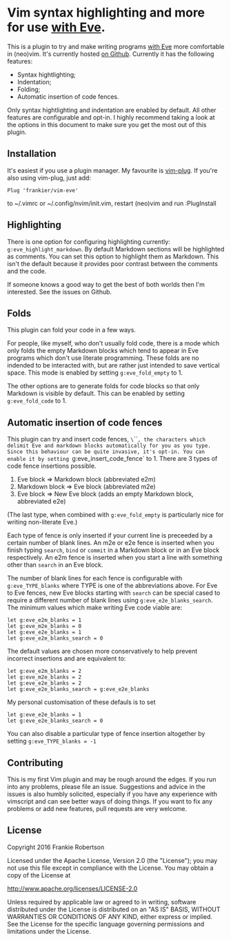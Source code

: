 # Vim syntax highlighting and more for use [with Eve](http://witheve.com/).

This is a plugin to try and make writing programs [with
Eve](http://witheve.com/) more comfortable in (neo)vim. It's currently hosted
[on Github](https://github.com/frankier/vim-eve). Currently it has the
following features:

 * Syntax hightlighting;
 * Indentation;
 * Folding;
 * Automatic insertion of code fences.

Only syntax hightlighting and indentation are enabled by default. All other
features are configurable and opt-in. I highly recommend taking a look at the
options in this document to make sure you get the most out of this plugin.

## Installation

It's easiest if you use a plugin manager. My favourite is
[vim-plug](https://github.com/junegunn/vim-plug). If you're also using
vim-plug, just add:

    Plug 'frankier/vim-eve'

to ~/.vimrc or ~/.config/nvim/init.vim, restart (neo)vim and run :PlugInstall

## Highlighting

There is one option for configuring highlighting currently:
`g:eve_highlight_markdown`. By default Markdown sections will be highlighted as
comments. You can set this option to highlight them as Markdown. This isn't the
default because it provides poor contrast between the comments and the code.

If someone knows a good way to get the best of both worlds then I'm interested.
See the issues on Github.

## Folds

This plugin can fold your code in a few ways.

For people, like myself, who don't usually fold code, there is a mode which
only folds the empty Markdown blocks which tend to appear in Eve programs which
don't use literate programming. These folds are no indended to be interacted
with, but are rather just intended to save vertical space. This mode is enabled
by setting `g:eve_fold_empty` to 1.

The other options are to generate folds for code blocks so that only Markdown
is visible by default. This can be enabled by setting `g:eve_fold_code` to 1.

## Automatic insertion of code fences

This plugin can try and insert code fences, `\`\`\``, the characters which
delimit Eve and markdown blocks automatically for you as you type. Since this
behaviour can be quite invasive, it's opt-in. You can enable it by setting
`g:eve_insert_code_fence` to 1. There are 3 types of code fence insertions
possible.

 1) Eve block => Markdown block (abbreviated e2m)
 2) Markdown block => Eve block (abbreviated m2e)
 3) Eve block => New Eve block (adds an empty Markdown block, abbreviated e2e)

(The last type, when combined with `g:eve_fold_empty` is particularly nice for
writing non-literate Eve.)

Each type of fence is only inserted if your current line is preceeded by a
certain number of blank lines. An m2e or e2e fence is inserted when you finish
typing `search`, `bind` or `commit` in a Markdown block or in an Eve block
respectively. An e2m fence is inserted when you start a line with something
other than `search` in an Eve block.

The number of blank lines for each fence is configurable with
`g:eve_TYPE_blanks` where TYPE is one of the abbreviations above. For Eve to
Eve fences, new Eve blocks starting with `search` can be special cased to
require a different number of blank lines using `g:eve_e2e_blanks_search`. The
minimum values which make writing Eve code viable are:

    let g:eve_e2m_blanks = 1
    let g:eve_m2e_blanks = 0
    let g:eve_e2e_blanks = 1
    let g:eve_e2e_blanks_search = 0

The default values are chosen more conservatively to help prevent incorrect
insertions and are equivalent to:

    let g:eve_e2m_blanks = 2
    let g:eve_m2e_blanks = 2
    let g:eve_e2e_blanks = 2
    let g:eve_e2e_blanks_search = g:eve_e2e_blanks

My personal customisation of these defauls is to set

    let g:eve_e2e_blanks = 1
    let g:eve_e2e_blanks_search = 0

You can also disable a particular type of fence insertion altogether by setting
`g:eve_TYPE_blanks = -1`

## Contributing

This is my first Vim plugin and may be rough around the edges. If you run into
any problems, please file an issue. Suggestions and advice in the issues is
also humbly solicited, especially if you have any experience with vimscript and
can see better ways of doing things. If you want to fix any problems or add new
features, pull requests are very welcome.

## License

Copyright 2016 Frankie Robertson

Licensed under the Apache License, Version 2.0 (the "License");
you may not use this file except in compliance with the License.
You may obtain a copy of the License at

   http://www.apache.org/licenses/LICENSE-2.0

Unless required by applicable law or agreed to in writing, software
distributed under the License is distributed on an "AS IS" BASIS,
WITHOUT WARRANTIES OR CONDITIONS OF ANY KIND, either express or implied.
See the License for the specific language governing permissions and
limitations under the License.
